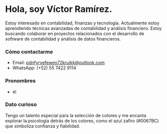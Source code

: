 # Hola, soy Víctor Ramírez.

Estoy interesado en contabilidad, finanzas y tecnología. Actualmente estoy aprendiendo técnicas avanzadas de contabilidad y análisis financiero. Estoy buscando colaborar en proyectos relacionados con el desarrollo de software de contabilidad y análisis de datos financieros.

### Cómo contactarme
- Email: pdnfyryefewen72kruikk@outlook.com
- WhatsApp: (+52) 55 7422 9114
### Pronombres
- él

### Dato curioso
Tengo un talento especial para la selección de colores y me encanta explorar la psicología detrás de los colores, como el azul zafiro (#0067BC) que simboliza confianza y fiabilidad.